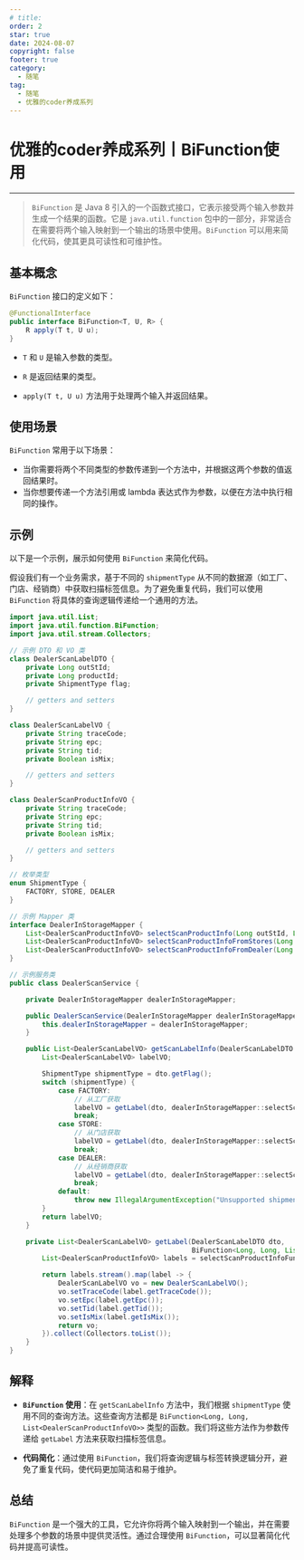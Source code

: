 ```yaml
---
# title: 
order: 2
star: true
date: 2024-08-07
copyright: false
footer: true
category:
  - 随笔
tag:
  - 随笔
  - 优雅的coder养成系列
---
```


# 优雅的coder养成系列丨BiFunction使用

---

>
>
>`BiFunction` 是 Java 8 引入的一个函数式接口，它表示接受两个输入参数并生成一个结果的函数。它是 `java.util.function` 包中的一部分，非常适合在需要将两个输入映射到一个输出的场景中使用。`BiFunction` 可以用来简化代码，使其更具可读性和可维护性。

## 基本概念

`BiFunction` 接口的定义如下：

```java
@FunctionalInterface
public interface BiFunction<T, U, R> {
    R apply(T t, U u);
}
```

- `T` 和 `U` 是输入参数的类型。

- `R` 是返回结果的类型。

- `apply(T t, U u)` 方法用于处理两个输入并返回结果。



## 使用场景

`BiFunction` 常用于以下场景：

- 当你需要将两个不同类型的参数传递到一个方法中，并根据这两个参数的值返回结果时。
- 当你想要传递一个方法引用或 lambda 表达式作为参数，以便在方法中执行相同的操作。



## 示例

以下是一个示例，展示如何使用 `BiFunction` 来简化代码。

假设我们有一个业务需求，基于不同的 `shipmentType` 从不同的数据源（如工厂、门店、经销商）中获取扫描标签信息。为了避免重复代码，我们可以使用 `BiFunction` 将具体的查询逻辑传递给一个通用的方法。



~~~java
import java.util.List;
import java.util.function.BiFunction;
import java.util.stream.Collectors;

// 示例 DTO 和 VO 类
class DealerScanLabelDTO {
    private Long outStId;
    private Long productId;
    private ShipmentType flag;

    // getters and setters
}

class DealerScanLabelVO {
    private String traceCode;
    private String epc;
    private String tid;
    private Boolean isMix;

    // getters and setters
}

class DealerScanProductInfoVO {
    private String traceCode;
    private String epc;
    private String tid;
    private Boolean isMix;

    // getters and setters
}

// 枚举类型
enum ShipmentType {
    FACTORY, STORE, DEALER
}

// 示例 Mapper 类
interface DealerInStorageMapper {
    List<DealerScanProductInfoVO> selectScanProductInfo(Long outStId, Long productId);
    List<DealerScanProductInfoVO> selectScanProductInfoFromStores(Long outStId, Long productId);
    List<DealerScanProductInfoVO> selectScanProductInfoFromDealer(Long outStId, Long productId);
}

// 示例服务类
public class DealerScanService {

    private DealerInStorageMapper dealerInStorageMapper;

    public DealerScanService(DealerInStorageMapper dealerInStorageMapper) {
        this.dealerInStorageMapper = dealerInStorageMapper;
    }

    public List<DealerScanLabelVO> getScanLabelInfo(DealerScanLabelDTO dto) {
        List<DealerScanLabelVO> labelVO;

        ShipmentType shipmentType = dto.getFlag();
        switch (shipmentType) {
            case FACTORY:
                // 从工厂获取
                labelVO = getLabel(dto, dealerInStorageMapper::selectScanProductInfo);
                break;
            case STORE:
                // 从门店获取
                labelVO = getLabel(dto, dealerInStorageMapper::selectScanProductInfoFromStores);
                break;
            case DEALER:
                // 从经销商获取
                labelVO = getLabel(dto, dealerInStorageMapper::selectScanProductInfoFromDealer);
                break;
            default:
                throw new IllegalArgumentException("Unsupported shipment type: " + shipmentType);
        }
        return labelVO;
    }

    private List<DealerScanLabelVO> getLabel(DealerScanLabelDTO dto,
                                             BiFunction<Long, Long, List<DealerScanProductInfoVO>> selectScanProductInfoFunction) {
        List<DealerScanProductInfoVO> labels = selectScanProductInfoFunction.apply(dto.getOutStId(), dto.getProductId());

        return labels.stream().map(label -> {
            DealerScanLabelVO vo = new DealerScanLabelVO();
            vo.setTraceCode(label.getTraceCode());
            vo.setEpc(label.getEpc());
            vo.setTid(label.getTid());
            vo.setIsMix(label.getIsMix());
            return vo;
        }).collect(Collectors.toList());
    }
}

~~~



## 解释

- **`BiFunction` 使用**：在 `getScanLabelInfo` 方法中，我们根据 `shipmentType` 使用不同的查询方法。这些查询方法都是 `BiFunction<Long, Long, List<DealerScanProductInfoVO>>` 类型的函数。我们将这些方法作为参数传递给 `getLabel` 方法来获取扫描标签信息。

- **代码简化**：通过使用 `BiFunction`，我们将查询逻辑与标签转换逻辑分开，避免了重复代码，使代码更加简洁和易于维护。



## 总结

`BiFunction` 是一个强大的工具，它允许你将两个输入映射到一个输出，并在需要处理多个参数的场景中提供灵活性。通过合理使用 `BiFunction`，可以显著简化代码并提高可读性。